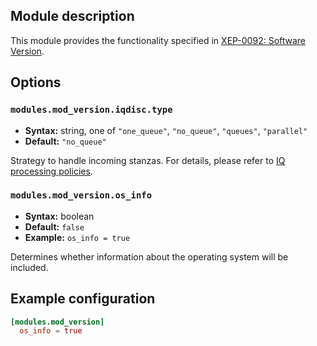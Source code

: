 ## Module description

This module provides the functionality specified in [XEP-0092: Software Version](https://xmpp.org/extensions/xep-0092.html).

## Options

### `modules.mod_version.iqdisc.type`
* **Syntax:** string, one of `"one_queue"`, `"no_queue"`, `"queues"`, `"parallel"`
* **Default:** `"no_queue"`

Strategy to handle incoming stanzas. For details, please refer to
[IQ processing policies](../../advanced-configuration/Modules/#iq-processing-policies).

### `modules.mod_version.os_info`
* **Syntax:** boolean
* **Default:** `false`
* **Example:** `os_info = true`

Determines whether information about the operating system will be included.

## Example configuration 

```toml
[modules.mod_version]
  os_info = true
```
